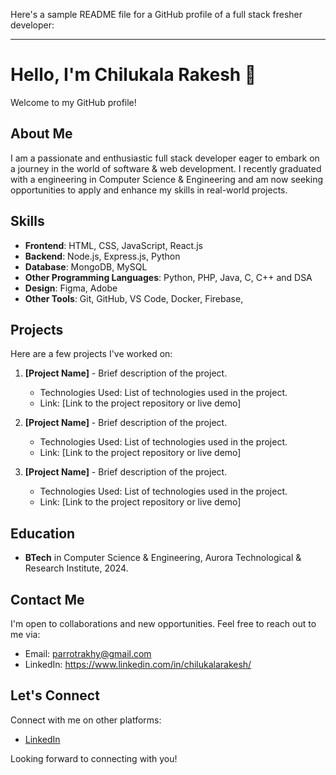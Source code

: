 Here's a sample README file for a GitHub profile of a full stack fresher developer:

---

# Hello, I'm Chilukala Rakesh 👋

Welcome to my GitHub profile!

## About Me

I am a passionate and enthusiastic full stack developer eager to embark on a journey in the world of software & web development. I recently graduated with a engineering in Computer Science & Engineering and am now seeking opportunities to apply and enhance my skills in real-world projects.

## Skills

- **Frontend**: HTML, CSS, JavaScript, React.js
- **Backend**: Node.js, Express.js, Python
- **Database**: MongoDB, MySQL
- **Other Programming Languages**: Python, PHP, Java, C, C++ and DSA
- **Design**: Figma, Adobe
- **Other Tools**: Git, GitHub, VS Code, Docker, Firebase, 

## Projects

Here are a few projects I've worked on:

1. **[Project Name]** - Brief description of the project.
   - Technologies Used: List of technologies used in the project.
   - Link: [Link to the project repository or live demo]

2. **[Project Name]** - Brief description of the project.
   - Technologies Used: List of technologies used in the project.
   - Link: [Link to the project repository or live demo]

3. **[Project Name]** - Brief description of the project.
   - Technologies Used: List of technologies used in the project.
   - Link: [Link to the project repository or live demo]

## Education

- **BTech** in Computer Science & Engineering, Aurora Technological & Research Institute, 2024.

## Contact Me

I'm open to collaborations and new opportunities. Feel free to reach out to me via:

- Email: parrotrakhy@gmail.com
- LinkedIn: https://www.linkedin.com/in/chilukalarakesh/

## Let's Connect

Connect with me on other platforms:

- [LinkedIn](https://www.linkedin.com/in/chilukalarakesh/)

Looking forward to connecting with you!
